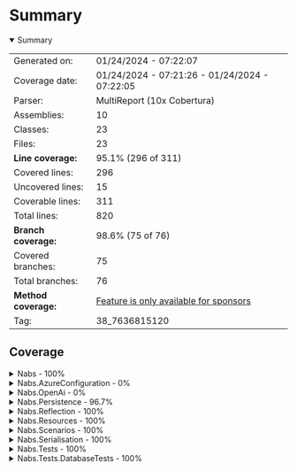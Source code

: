 # Summary
<details open><summary>Summary</summary>

|||
|:---|:---|
| Generated on: | 01/24/2024 - 07:22:07 |
| Coverage date: | 01/24/2024 - 07:21:26 - 01/24/2024 - 07:22:05 |
| Parser: | MultiReport (10x Cobertura) |
| Assemblies: | 10 |
| Classes: | 23 |
| Files: | 23 |
| **Line coverage:** | 95.1% (296 of 311) |
| Covered lines: | 296 |
| Uncovered lines: | 15 |
| Coverable lines: | 311 |
| Total lines: | 820 |
| **Branch coverage:** | 98.6% (75 of 76) |
| Covered branches: | 75 |
| Total branches: | 76 |
| **Method coverage:** | [Feature is only available for sponsors](https://reportgenerator.io/pro) |
| Tag: | 38_7636815120 |

</details>

## Coverage
<details><summary>Nabs - 100%</summary>

|**Name**|**Line**|**Branch**|
|:---|---:|---:|
|**Nabs**|**100%**|**100%**|
|Nabs.ValueObject`1|100%|100%|

</details>
<details><summary>Nabs.AzureConfiguration - 0%</summary>

|**Name**|**Line**|**Branch**|
|:---|---:|---:|
|**Nabs.AzureConfiguration**|**0%**|****|
|Nabs.AzureConfiguration.DependencyInversionExtensions|0%||

</details>
<details><summary>Nabs.OpenAi - 0%</summary>

|**Name**|**Line**|**Branch**|
|:---|---:|---:|
|**Nabs.OpenAi**|**0%**|****|
|Nabs.OpenAi.OpenAiApiClient|0%||

</details>
<details><summary>Nabs.Persistence - 96.7%</summary>

|**Name**|**Line**|**Branch**|
|:---|---:|---:|
|**Nabs.Persistence**|**96.7%**|**95.4%**|
|Nabs.Persistence.BaseDbContext|100%||
|Nabs.Persistence.DependencyInversionExtensions|100%||
|Nabs.Persistence.EntityRepository`1|100%||
|Nabs.Persistence.TenantableDbContext`1|100%|100%|
|Nabs.Persistence.TenantableDbContextFactory`1|87.5%|75%|
|Nabs.Persistence.TenantQueryExtensions|100%||

</details>
<details><summary>Nabs.Reflection - 100%</summary>

|**Name**|**Line**|**Branch**|
|:---|---:|---:|
|**Nabs.Reflection**|**100%**|**100%**|
|Nabs.Reflection.ReflectionExtensions|100%|100%|

</details>
<details><summary>Nabs.Resources - 100%</summary>

|**Name**|**Line**|**Branch**|
|:---|---:|---:|
|**Nabs.Resources**|**100%**|**100%**|
|Nabs.Resources.EmbeddedResourceLoader|100%|100%|

</details>
<details><summary>Nabs.Scenarios - 100%</summary>

|**Name**|**Line**|**Branch**|
|:---|---:|---:|
|**Nabs.Scenarios**|**100%**|**100%**|
|Nabs.Scenarios.ApplicationContext|100%||
|Nabs.Scenarios.TenantId|100%|100%|

</details>
<details><summary>Nabs.Serialisation - 100%</summary>

|**Name**|**Line**|**Branch**|
|:---|---:|---:|
|**Nabs.Serialisation**|**100%**|**100%**|
|Nabs.Serialisation.DefaultJsonSerializer|100%||
|Nabs.Serialisation.GlobalSettings|100%|100%|

</details>
<details><summary>Nabs.Tests - 100%</summary>

|**Name**|**Line**|**Branch**|
|:---|---:|---:|
|**Nabs.Tests**|**100%**|**100%**|
|Nabs.Tests.Fixtures.ConfigurationTestFixtureBase|100%||
|Nabs.Tests.Fixtures.SimpleTestFixture|100%||
|Nabs.Tests.Fixtures.TestFixtureBase|100%||
|Nabs.Tests.FixtureTestBase`1|100%||
|Nabs.Tests.LoadEnumerableFromJsonDataAttribute`1|100%|100%|
|Nabs.Tests.LoadFromCsvDataAttribute`1|100%|100%|

</details>
<details><summary>Nabs.Tests.DatabaseTests - 100%</summary>

|**Name**|**Line**|**Branch**|
|:---|---:|---:|
|**Nabs.Tests.DatabaseTests**|**100%**|****|
|Nabs.Tests.DatabaseTests.DatabaseFixtureBase|100%||
|Nabs.Tests.DatabaseTests.DatabaseTestBase`1|100%||

</details>
